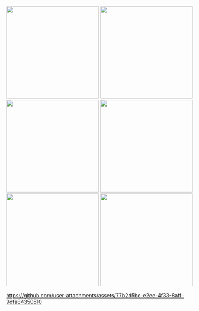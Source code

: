 <img src ="https://github.com/user-attachments/assets/3521a82c-3262-4e44-a7cd-18dd7f8957f4" width="250">
<img src ="https://github.com/user-attachments/assets/a5632304-ecff-4229-bd08-32c8e52129f3" width="250">
<img src ="https://github.com/user-attachments/assets/1a12bf6c-3d6c-415d-9087-fff549b2bc13" width="250">
<img src ="https://github.com/user-attachments/assets/fa7fb070-1d33-49b5-902d-fe62dd8586d7" width="250">
<img src ="https://github.com/user-attachments/assets/1a67ac12-9c7e-4d46-a945-95591b6f0a4f" width="250">
<img src ="https://github.com/user-attachments/assets/c4d6e4d5-c458-485d-b5f0-f6e0041316c8" width="250">




https://github.com/user-attachments/assets/77b2d5bc-e2ee-4f33-8aff-9dfa84350510


